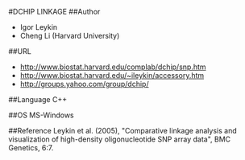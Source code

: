 #DCHIP LINKAGE
##Author
* Igor Leykin
* Cheng Li (Harvard University)

##URL
* http://www.biostat.harvard.edu/complab/dchip/snp.htm
* http://www.biostat.harvard.edu/~ileykin/accessory.htm
* http://groups.yahoo.com/group/dchip/

##Language
C++

##OS
MS-Windows

##Reference
Leykin et al. (2005), "Comparative linkage analysis and visualization of high-density oligonucleotide SNP array data", BMC Genetics, 6:7.

